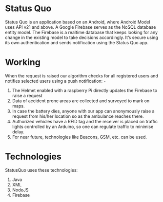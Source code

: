 # Status Quo

Status Quo is an application based on an Android, where Android Model uses API v21 and above. A Google Firebase serves as the NoSQL database entity model.
The Firebase is a realtime database that keeps looking for any change in the existing model to take decisions accordingly. It’s secure using its own authentication and sends notification using the Status Quo app.

# Working

When the request is raised our algorithm checks for all registered users and notifies selected users using a push notification: - 
1.	The Helmet enabled with a raspberry Pi directly updates the Firebase to raise a request
2.	Data of accident prone areas are collected and surveyed to mark on maps.  
3.	In case the battery dies, anyone with our app can anonymously raise a request from his/her location so as the ambulance reaches there.
4.	Authorized vehicles have a RFID tag and the receiver is placed on traffic lights controlled by an Arduino, so one can regulate traffic to minimise delay.
5.	For near future, technologies like Beacons, GSM, etc. can be used.

# Technologies 

StatusQuo uses these technologies:
1.	Java 
2.	XML
3.	NodeJS
4.	Firebase


